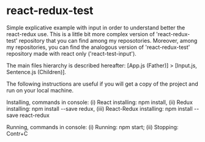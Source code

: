 # react-redux-test
Simple explicative example with input in order to understand better the react-redux use. This is a little bit more complex version of 'react-redux-test' repository that you can find among my reposotories. Moreover, among my repositories, you can find the analogous version of 'react-redux-test' repository made with react only ('react-test-input').


The main files hierarchy is described hereafter: [App.js (Father)] > [Input.js, Sentence.js (Children)].

The following instructions are useful if you will get a copy of the project and run on your local machine.

Installing, commands in console:
(i) React installing: npm install,
(ii) Redux installing: npm install --save redux,
(iii) React-Redux installing: npm install --save react-redux

Running, commands in console:
(i) Running: npm start;
(ii) Stopping: Contr+C
